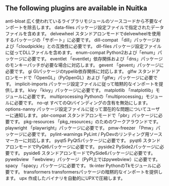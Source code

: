 The following plugins are available in Nuitka
--------------------------------------------------------------------------------
 anti-bloat        広く使われているライブラリモジュールのソースコードから不要なインポートを除去します。
 data-files        パッケージ設定ファイルで指定されたデータファイルを含めます。
 delvewheel        スタンドアロンモードでdelvewheelを使用するパッケージの「サポート」に必要です。
 dill-compat       「dill」パッケージおよび「cloudpickle」との互換性に必要です。
 dll-files         パッケージ設定ファイルに従ってDLLファイルを含めます。
 enum-compat       Python2および「enum」パッケージに必要です。
 eventlet          「eventlet」依存関係および「dns」パッケージのモンキーパッチが必要な場合に対応します。
 gevent            「gevent」パッケージに必要です。
 gi                GIパッケージのtypelib依存関係に対応します。
 glfw              スタンドアロンモードで「OpenGL」（PyOpenGL）および「glfw」パッケージに必要です。
 implicit-imports  パッケージ設定ファイルに従って暗黙的なインポートを提供します。
 kivy              「kivy」パッケージに必要です。
 matplotlib        「matplotlib」モジュールに必要です。
 multiprocessing   Pythonの「multiprocessing」モジュールに必要です。
 no-qt             すべてのQtバインディングの含有を無効にします。
 options-nanny     パッケージ設定ファイルに従って潜在的な問題についてユーザーに通知します。
 pbr-compat        スタンドアロンモードで「pbr」パッケージに必要です。
 pkg-resources     「pkg_resources」のためのワークアラウンドです。
 playwright        「playwright」パッケージに必要です。
 pmw-freezer       「Pmw」パッケージに必要です。
 pylint-warnings   PyLint / PyDevのリンティング用ソースマーカーに対応します。
 pyqt5             PyQt5パッケージに必要です。
 pyqt6             スタンドアロンモードでPyQt6パッケージに必要です。
 pyside2           PySide2パッケージに必要です。
 pyside6           スタンドアロンモードでPySide6パッケージに必要です。
 pywebview         「webview」パッケージ（PyPI上ではpywebview）に必要です。
 spacy             「spacy」パッケージに必要です。
 tk-inter          PythonのTkモジュールに必要です。
 transformers      transformersパッケージの暗黙的なインポートを提供します。
 upx               作成したバイナリを自動的にUPXで圧縮します。
